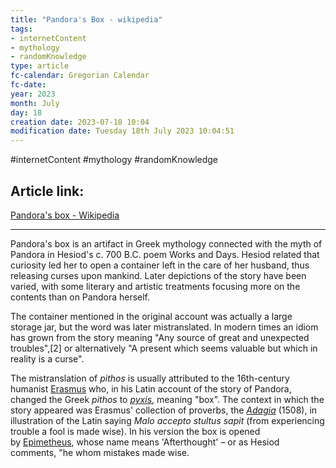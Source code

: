 ```yaml
---
title: "Pandora's Box - wikipedia"
tags:
- internetContent
- mythology
- randomKnowledge
type: article
fc-calendar: Gregorian Calendar
fc-date: 
year: 2023
month: July
day: 18
creation date: 2023-07-18 10:04
modification date: Tuesday 18th July 2023 10:04:51
---
```


#internetContent  #mythology #randomKnowledge 
## Article link:
[Pandora's box - Wikipedia](https://en.wikipedia.org/wiki/Pandora's_box#:~:text=Pandora's%20box%20is%20an%20artifact,thus%20releasing%20curses%20upon%20mankind%2e)
_____
Pandora's box is an artifact in Greek mythology connected with the myth of Pandora in Hesiod's c. 700 B.C. poem Works and Days. Hesiod related that curiosity led her to open a container left in the care of her husband, thus releasing curses upon mankind. Later depictions of the story have been varied, with some literary and artistic treatments focusing more on the contents than on Pandora herself.

The container mentioned in the original account was actually a large storage jar, but the word was later mistranslated. In modern times an idiom has grown from the story meaning "Any source of great and unexpected troubles",[2] or alternatively "A present which seems valuable but which in reality is a curse".

The mistranslation of _pithos_ is usually attributed to the 16th-century humanist [Erasmus](https://en.wikipedia.org/wiki/Erasmus "Erasmus") who, in his Latin account of the story of Pandora, changed the Greek _pithos_ to _[pyxis](https://en.wikipedia.org/wiki/Pyxis_(vessel) "Pyxis (vessel)")_, meaning "box". The context in which the story appeared was Erasmus' collection of proverbs, the _[Adagia](https://en.wikipedia.org/wiki/Adagia "Adagia")_ (1508), in illustration of the Latin saying _Malo accepto stultus sapit_ (from experiencing trouble a fool is made wise). In his version the box is opened by [Epimetheus](https://en.wikipedia.org/wiki/Epimetheus_(mythology) "Epimetheus (mythology)"), whose name means 'Afterthought' – or as Hesiod comments, "he whom mistakes made wise.
